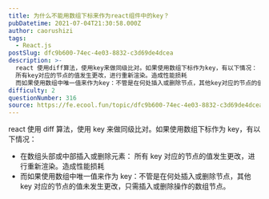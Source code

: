 ```yaml
---
title: 为什么不能用数组下标来作为react组件中的key？
pubDatetime: 2021-07-04T21:30:58.000Z
author: caorushizi
tags:
  - React.js
postSlug: dfc9b600-74ec-4e03-8832-c3d69de4dcea
description: >-
  react 使用diff算法，使用key来做同级比对。如果使用数组下标作为key，有以下情况： 在数组头部或中部插入或删除元素：
  所有key对应的节点的值发生更改，进行重新渲染。造成性能损耗
  而如果使用数组中唯一值来作为key：不管是在何处插入或删除节点，其他key对应的节点的值未发生更改，只需插入或删除操作的数组节点。
difficulty: 2
questionNumber: 316
source: https://fe.ecool.fun/topic/dfc9b600-74ec-4e03-8832-c3d69de4dcea
---
```


react 使用 diff 算法，使用 key 来做同级比对。如果使用数组下标作为 key，有以下情况：

- 在数组头部或中部插入或删除元素： 所有 key 对应的节点的值发生更改，进行重新渲染。造成性能损耗
- 而如果使用数组中唯一值来作为 key：不管是在何处插入或删除节点，其他 key 对应的节点的值未发生更改，只需插入或删除操作的数组节点。
